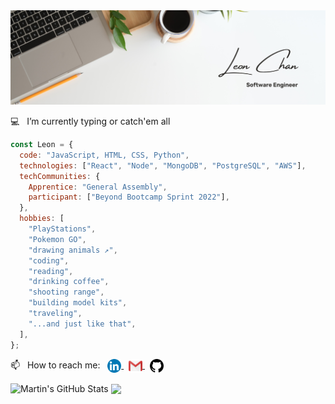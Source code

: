 <!-- ### Hi there 👋 -->

<link rel="stylesheet" href="style.css" />

<!-- **TzuCChan/TzuCChan** is a ✨ _special_ ✨ repository because its `README.md` (this file) appears on your GitHub profile. -->

<img src="./assets/1Banner.png"/>

💻 &nbsp; I’m currently typing or catch'em all

```javascript
const Leon = {
  code: "JavaScript, HTML, CSS, Python",
  technologies: ["React", "Node", "MongoDB", "PostgreSQL", "AWS"],
  techCommunities: {
    Apprentice: "General Assembly",
    participant: ["Beyond Bootcamp Sprint 2022"],
  },
  hobbies: [
    "PlayStations",
    "Pokemon GO",
    "drawing animals ↗️",
    "coding",
    "reading",
    "drinking coffee",
    "shooting range",
    "building model kits",
    "traveling",
    "...and just like that",
  ],
};
```

📫 &nbsp; How to reach me: &nbsp; <a href="https://www.linkedin.com/in/leon-tzu-chiang-chan/"> <img align="center" src="./assets/linkedin.svg" width="22"/> </a> &nbsp; <a href="mailto:tzuchiangchan@gmail.com"> <img align="center" src="./assets/gmail.svg" width="22"> </a> &nbsp; <a href="https://github.com/TzuCChan"> <img align="center" src="./assets/github.svg" width="22" /> </a>

<!-- Here are some ideas to get you started:

- 🔭 I’m currently working on ...
- 🌱 I’m currently learning ...
- 👯 I’m looking to collaborate on ...
- 🤔 I’m looking for help with ...
- 💬 Ask me about ...
- 📫 How to reach me: ...
- 😄 Pronouns: ...
- ⚡ Fun fact: ... -->

<img align="center" src="https://github-readme-stats.vercel.app/api?username=TzuCChan&show_icons=true&line_height=27&count_private=true&title_color=ffffff&text_color=c9cacc&icon_color=2bbc8a&bg_color=1d1f21" alt="Martin's GitHub Stats" /> <img align="center" src="https://github-readme-stats.vercel.app/api/top-langs/?username=TzuCChan&hide=java,html&title_color=ffffff&text_color=c9cacc&icon_color=2bbc8a&bg_color=1d1f21" />
